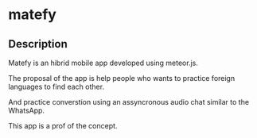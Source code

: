 # matefy

## Description

Matefy is an hibrid mobile app developed using meteor.js.

The proposal of the app is help people who wants to practice foreign languages to find each other.

And practice converstion using an assyncronous audio chat similar to the WhatsApp.

This app is a prof of the concept.
